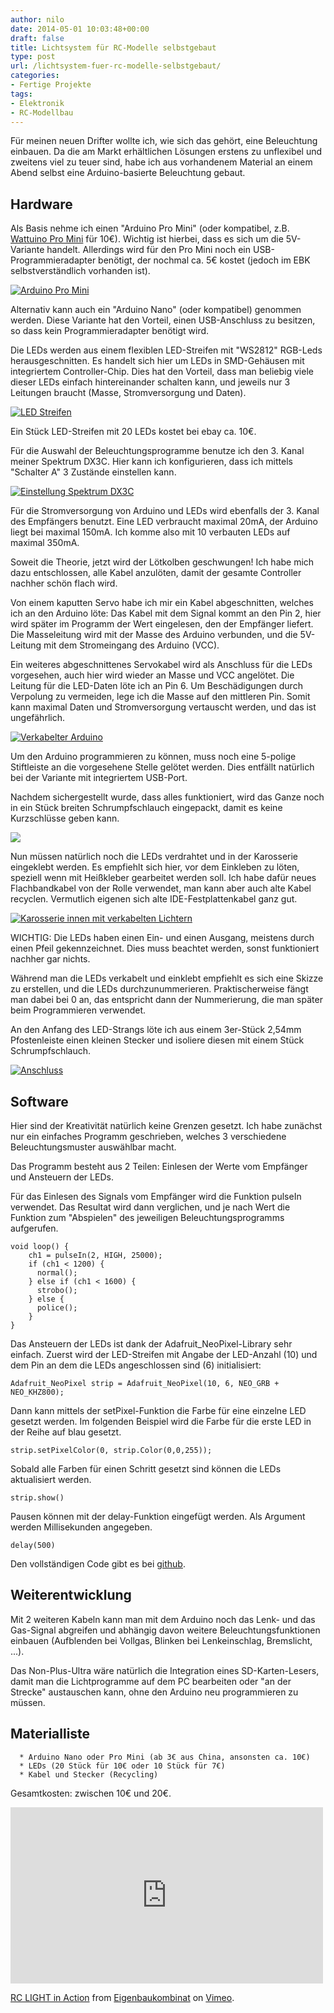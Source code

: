 ```yaml
---
author: nilo
date: 2014-05-01 10:03:48+00:00
draft: false
title: Lichtsystem für RC-Modelle selbstgebaut
type: post
url: /lichtsystem-fuer-rc-modelle-selbstgebaut/
categories:
- Fertige Projekte
tags:
- Elektronik
- RC-Modellbau
---
```


Für meinen neuen Drifter wollte ich, wie sich das gehört, eine Beleuchtung einbauen. Da die am Markt erhältlichen Lösungen erstens zu unflexibel und zweitens viel zu teuer sind, habe ich aus vorhandenem Material an einem Abend selbst eine Arduino-basierte Beleuchtung gebaut.<!-- more -->


## Hardware


Als Basis nehme ich einen "Arduino Pro Mini" (oder kompatibel, z.B. [Wattuino Pro Mini](https://www.watterott.com/de/Wattuino-pro-mini-5V-16MHz) für 10€). Wichtig ist hierbei, dass es sich um die 5V-Variante handelt. Allerdings wird für den Pro Mini noch ein USB-Programmieradapter benötigt, der nochmal ca. 5€ kostet (jedoch im EBK selbstverständlich vorhanden ist).


[![Arduino Pro Mini](/wp-content/uploads/2014/05/IMG_70382.jpg)
](/wp-content/uploads/2014/05/IMG_70382.jpg)


Alternativ kann auch ein "Arduino Nano" (oder kompatibel) genommen werden. Diese Variante hat den Vorteil, einen USB-Anschluss zu besitzen, so dass kein Programmieradapter benötigt wird.

Die LEDs werden aus einem flexiblen LED-Streifen mit "WS2812" RGB-Leds herausgeschnitten. Es handelt sich hier um LEDs in SMD-Gehäusen mit integriertem Controller-Chip. Dies hat den Vorteil, dass man beliebig viele dieser LEDs einfach hintereinander schalten kann, und jeweils nur 3 Leitungen braucht (Masse, Stromversorgung und Daten).


[![LED Streifen](/wp-content/uploads/2014/05/IMG_70391.jpg)
](/wp-content/uploads/2014/05/IMG_70391.jpg)


Ein Stück LED-Streifen mit 20 LEDs kostet bei ebay ca. 10€.

Für die Auswahl der Beleuchtungsprogramme benutze ich den 3. Kanal meiner Spektrum DX3C. Hier kann ich konfigurieren, dass ich mittels "Schalter A" 3 Zustände einstellen kann.


[![Einstellung Spektrum DX3C](/wp-content/uploads/2014/05/IMG_70393.jpg)
](/wp-content/uploads/2014/05/IMG_70393.jpg)


Für die Stromversorgung von Arduino und LEDs wird ebenfalls der 3. Kanal des Empfängers benutzt. Eine LED verbraucht maximal 20mA, der Arduino liegt bei maximal 150mA. Ich komme also mit 10 verbauten LEDs auf maximal 350mA.

Soweit die Theorie, jetzt wird der Lötkolben geschwungen! Ich habe mich dazu entschlossen, alle Kabel anzulöten, damit der gesamte Controller nachher schön flach wird.

Von einem kaputten Servo habe ich mir ein Kabel abgeschnitten, welches ich an den Arduino löte:
Das Kabel mit dem Signal kommt an den Pin 2, hier wird später im Programm der Wert eingelesen, den der Empfänger liefert. Die Masseleitung wird mit der Masse des Arduino verbunden, und die 5V-Leitung mit dem Stromeingang des Arduino (VCC).

Ein weiteres abgeschnittenes Servokabel wird als Anschluss für die LEDs vorgesehen, auch hier wird wieder an Masse und VCC angelötet. Die Leitung für die LED-Daten löte ich an Pin 6. Um Beschädigungen durch Verpolung zu vermeiden, lege ich die Masse auf den mittleren Pin. Somit kann maximal Daten und Stromversorgung vertauscht werden, und das ist ungefährlich.


[![Verkabelter Arduino](/wp-content/uploads/2014/05/IMG_70396.jpg)
](/wp-content/uploads/2014/05/IMG_70396.jpg)


Um den Arduino programmieren zu können, muss noch eine 5-polige Stiftleiste an die vorgesehene Stelle gelötet werden. Dies entfällt natürlich bei der Variante mit integriertem USB-Port.

Nachdem sichergestellt wurde, dass alles funktioniert, wird das Ganze noch in ein Stück breiten Schrumpfschlauch eingepackt, damit es keine Kurzschlüsse geben kann.


[![](/wp-content/uploads/2014/05/IMG_70413.jpg)
](/wp-content/uploads/2014/05/IMG_70413.jpg)


Nun müssen natürlich noch die LEDs verdrahtet und in der Karosserie eingeklebt werden. Es empfiehlt sich hier, vor dem Einkleben zu löten, speziell wenn mit Heißkleber gearbeitet werden soll. Ich habe dafür neues Flachbandkabel von der Rolle verwendet, man kann aber auch alte Kabel recyclen. Vermutlich eigenen sich alte IDE-Festplattenkabel ganz gut.


[![Karosserie innen mit verkabelten Lichtern](/wp-content/uploads/2014/05/IMG_70399.jpg)
](/wp-content/uploads/2014/05/IMG_70399.jpg)


WICHTIG: Die LEDs haben einen Ein- und einen Ausgang, meistens durch einen Pfeil gekennzeichnet. Dies muss beachtet werden, sonst funktioniert nachher gar nichts.

Während man die LEDs verkabelt und einklebt empfiehlt es sich eine Skizze zu erstellen, und die LEDs durchzunummerieren. Praktischerweise fängt man dabei bei 0 an, das entspricht dann der Nummerierung, die man später beim Programmieren verwendet.

An den Anfang des LED-Strangs löte ich aus einem 3er-Stück 2,54mm Pfostenleiste einen kleinen Stecker und isoliere diesen mit einem Stück Schrumpfschlauch.


[![Anschluss](/wp-content/uploads/2014/05/IMG_70402.jpg)
](/wp-content/uploads/2014/05/IMG_70402.jpg)





## Software


Hier sind der Kreativität natürlich keine Grenzen gesetzt. Ich habe zunächst nur ein einfaches Programm geschrieben, welches 3 verschiedene Beleuchtungsmuster auswählbar macht.

Das Programm besteht aus 2 Teilen: Einlesen der Werte vom Empfänger und Ansteuern der LEDs.

Für das Einlesen des Signals vom Empfänger wird die Funktion pulseIn verwendet. Das Resultat wird dann verglichen, und je nach Wert die Funktion zum "Abspielen" des jeweiligen Beleuchtungsprogramms aufgerufen.

    
    void loop() {
        ch1 = pulseIn(2, HIGH, 25000); 
        if (ch1 < 1200) {
          normal();
        } else if (ch1 < 1600) {
          strobo();
        } else {
          police();
        }
    }


Das Ansteuern der LEDs ist dank der Adafruit_NeoPixel-Library sehr einfach. Zuerst wird der LED-Streifen mit Angabe der LED-Anzahl (10) und dem Pin an dem die LEDs angeschlossen sind (6) initialisiert:

    
    Adafruit_NeoPixel strip = Adafruit_NeoPixel(10, 6, NEO_GRB + NEO_KHZ800);


Dann kann mittels der setPixel-Funktion die Farbe für eine einzelne LED gesetzt werden. Im folgenden Beispiel wird die Farbe für die erste LED in der Reihe auf blau gesetzt.

    
    strip.setPixelColor(0, strip.Color(0,0,255));


Sobald alle Farben für einen Schritt gesetzt sind können die LEDs aktualisiert werden.

    
    strip.show()


Pausen können mit der delay-Funktion eingefügt werden. Als Argument werden Millisekunden angegeben.

    
    delay(500)


Den vollständigen Code gibt es bei [github](https://github.com/Eigenbaukombinat/rclight).


## Weiterentwicklung


Mit 2 weiteren Kabeln kann man mit dem Arduino noch das Lenk- und das Gas-Signal abgreifen und abhängig davon weitere Beleuchtungsfunktionen einbauen (Aufblenden bei Vollgas, Blinken bei Lenkeinschlag, Bremslicht, ...).

Das Non-Plus-Ultra wäre natürlich die Integration eines SD-Karten-Lesers, damit man die Lichtprogramme auf dem PC bearbeiten oder "an der Strecke" austauschen kann, ohne den Arduino neu programmieren zu müssen.


## Materialliste





	  * Arduino Nano oder Pro Mini (ab 3€ aus China, ansonsten ca. 10€)
	  * LEDs (20 Stück für 10€ oder 10 Stück für 7€)
	  * Kabel und Stecker (Recycling)

Gesamtkosten: zwischen 10€ und 20€.

<iframe src="https://player.vimeo.com/video/93433151" allowfullscreen="" width="500" frameborder="0" height="282"></iframe>

[RC LIGHT in Action](https://vimeo.com/93433151) from [Eigenbaukombinat](https://vimeo.com/eigenbaukombinat) on [Vimeo](https://vimeo.com).
